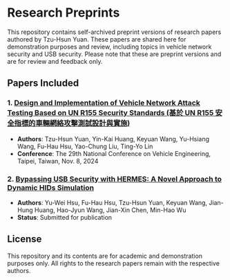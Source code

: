 # Research Preprints

This repository contains self-archived preprint versions of research papers authored by Tzu-Hsun Yuan. These papers are shared here for demonstration purposes and review, including topics in vehicle network security and USB security. Please note that these are preprint versions and are for review and feedback only.

## Papers Included

### 1. [Design and Implementation of Vehicle Network Attack Testing Based on UN R155 Security Standards (基於 UN R155 安全指標的車輛網絡攻擊測試設計與實施)](./Design_and_Implementation_of_Vehicle_Network_Attack_Testing_Based_on_UN_R155_Security_Standards)
- **Authors**: Tzu-Hsun Yuan, Yin-Kai Huang, Keyuan Wang, Yu-Hsiang Wang, Fu-Hau Hsu, Yao-Chung Liu, Ting-Yo Lin
- **Conference**: The 29th National Conference on Vehicle Engineering, Taipei, Taiwan, Nov. 8, 2024

### 2. [Bypassing USB Security with HERMES: A Novel Approach to Dynamic HIDs Simulation](./Bypassing_USB_Security_with_HERMES.pdf)
- **Authors**: Yu-Wei Hsu, Fu-Hau Hsu, Tzu-Hsun Yuan, Keyuan Wang, Jian-Hung Huang, Hao-Jyun Wang, Jian-Xin Chen, Min-Hao Wu
- **Status**: Submitted for publication

## License
This repository and its contents are for academic and demonstration purposes only. All rights to the research papers remain with the respective authors.
